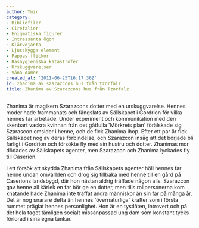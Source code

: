 ```yaml
---
author: Ymir
category:
- Bibliofiler
- Cirefalier
- Enigmatiska figurer
- Intressanta ögon
- Klärvojanta
- Ljusskygga element
- Pappas flickor
- Rashygieniska katastrofer
- Urskuggvarelser
- Väna damer
created_at: '2011-06-25T16:17:36Z'
id: zhanima av szarazcons hus från tzorfalz
title: Zhanima av Szarazcons hus från Tzorfalz
---
```

Zhanima är magikern Szarazcons dotter med en urskuggvarelse. Hennes moder hade frammanats och fängslats av Sällskapet i Gordrion för vilka hennes far arbetade. Under experiment och kommunikation med den skenbart vackra kvinnan från det gåtfulla 'Mörkrets plan' förälskade sig Szarascon omsider i henne, och de fick Zhanima ihop. Efter ett par år fick Sällskapet nog av deras förbindelse, och Szarazcon insåg att det började bli farligt i Gordrion och försökte fly med sin hustru och dotter. Zhanimas mor dödades av Sällskapets agenter, men Szarazcon och Zhanima lyckades fly till Caserion.

I ett försök att skydda Zhanima från Sällskapets agenter höll hennes far henne undan omvärlden och drog sig tillbaka med henne till en gård på Caserions landsbygd, där hon nästan aldrig träffade någon alls. Szarazcon gav henne all kärlek en far bör ge en dotter, men tills rollpersonerna kom knatande hade Zhanima inte träffat andra människor än sin far på många år. Det är nog snarare detta än hennes 'övernaturliga' krafter som i första rummet präglat hennes personlighet. Hon är en tystlåten, introvert och på det hela taget tämligen socialt missanpassad ung dam som konstant tycks förlorad i sina egna tankar.